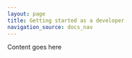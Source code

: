 ```yaml
---
layout: page
title: Getting started as a developer
navigation_source: docs_nav
---
```


Content goes here
